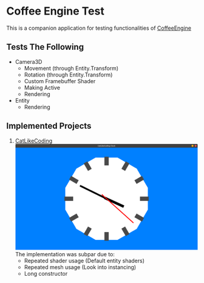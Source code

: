 # Coffee Engine Test

This is a companion application for testing functionalities of 
[CoffeeEngine](https://github.com/Crosslywere/CoffeeEngine)

## Tests The Following

- Camera3D
  - Movement (through Entity.Transform)
  - Rotation (through Entity.Transform)
  - Custom Framebuffer Shader
  - Making Active
  - Rendering
- Entity
  - Rendering

## Implemented Projects

1. [CatLikeCoding](https://catlikecoding.com/unity/tutorials/basics/game-objects-and-scripts/)
![ClockTutorial](docs/ClockTutorial.png)
The implementation was subpar due to:
   - Repeated shader usage (Default entity shaders)
   - Repeated mesh usage (Look into instancing)
   - Long constructor